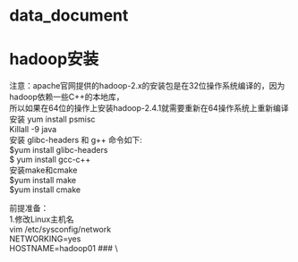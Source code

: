 # data_document
# hadoop安装
注意：apache官网提供的hadoop-2.x的安装包是在32位操作系统编译的，因为hadoop依赖一些C++的本地库，\
所以如果在64位的操作上安装hadoop-2.4.1就需要重新在64操作系统上重新编译\
安装 yum install psmisc\
Killall -9 java\
安装 glibc-headers 和  g++  命令如下: \
 $yum install glibc-headers\
 $ yum install gcc-c++\
安装make和cmake\
$yum install make \
$yum install cmake 

前提准备：\
1.修改Linux主机名\
vim /etc/sysconfig/network \
NETWORKING=yes \
HOSTNAME=hadoop01    ### \

